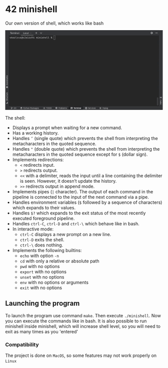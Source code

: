 # 42 minishell
Our own version of shell, which works like bash

![gif](minishell.gif)

The shell:
* Displays a prompt when waiting for a new command.
* Has a working history.
* Handles `’` (single quote) which prevents the shell from interpreting the metacharacters in the quoted sequence.
* Handles `"` (double quote) which prevents the shell from interpreting the metacharacters in the quoted sequence except for `$` (dollar sign).
* Implements redirections:
    - `<` redirects input.
    - `>` redirects output.
    - `<<` with a delimiter, reads the input until a line containing the delimiter is seen. However, it doesn’t update the history.
    - `>>` redirects output in append mode.
* Implements pipes (`|` character). The output of each command in the pipeline is connected to the input of the next command via a pipe.
* Handles environment variables (`$` followed by a sequence of characters) which expands to their values.
* Handles `$?` which expands to the exit status of the most recently executed foreground pipeline.
* Handles `ctrl-C`, `ctrl-D` and `ctrl-\` which behave like in bash.
* In interactive mode:
    - `ctrl-C` displays a new prompt on a new line.
    - `ctrl-D` exits the shell.
    - `ctrl-\` does nothing.
* Implements the following builtins:
    - `echo` with option `-n`
    - `cd` with only a relative or absolute path
    - `pwd` with no options
    - `export` with no options
    - `unset` with no options
    - `env` with no options or arguments
    - `exit` with no options
 
## Launching the program

To launch the program use command `make`. Then execute `./minishell`. Now you can execute the commands like in bash. It is also possible to run minishell inside minishell, which will increase shell level, so you will need to exit as many times as you 'entered'


### Compatibility
The project is done on `MacOS`, so some features may not work properly on `Linux`
